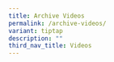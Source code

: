 ```yaml
---
title: Archive Videos
permalink: /archive-videos/
variant: tiptap
description: ""
third_nav_title: Videos
---
```

